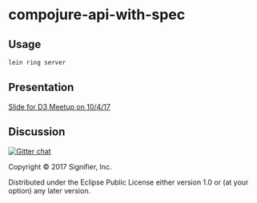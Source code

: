 # compojure-api-with-spec

## Usage

```bash
lein ring server
```

## Presentation
[Slide for D3 Meetup on 10/4/17](https://gitpitch.com/k2n/compojure-api-with-spec)

## Discussion
[![Gitter chat](https://badges.gitter.im/gitterHQ/gitter.png)](https://gitter.im/d3_clojure/Lobby)

Copyright © 2017 Signifier, Inc.

Distributed under the Eclipse Public License either version 1.0 or (at
your option) any later version.
